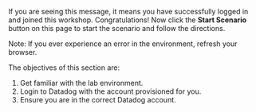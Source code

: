If you are seeing this message, it means you have successfully logged in and joined this workshop. Congratulations! Now click the **Start Scenario** button on this page to start the scenario and follow the directions.

Note: If you ever experience an error in the environment, refresh your browser.

The objectives of this section are:

1. Get familiar with the lab environment.
2. Login to Datadog with the account provisioned for you.
3. Ensure you are in the correct Datadog account.
